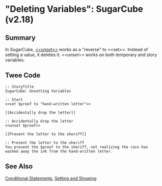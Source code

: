 # "Deleting Variables": SugarCube (v2.18)

## Summary

In SugarCube, [*&lt;&lt;unset&gt;&gt;*](http://www.motoslave.net/sugarcube/2/docs/#macros-macro-unset) works as a "reverse" to &lt;&lt;set&gt;&gt;. Instead of setting a value, it deletes it. *&lt;&lt;unset&gt;&gt;* works on both temporary and story variables.

## Twee Code

```
:: StoryTitle
SugarCube: Unsetting Variables

:: Start
<<set $proof to "hand-written letter">>

[[Accidentally drop the letter]]

:: Accidentally drop the letter
<<unset $proof>>

[[Present the letter to the sheriff]]

:: Present the letter to the sheriff
You present the $proof to the sheriff, not realizing the rain has washed away the ink from the hand-written letter.

```

## See Also

[Conditional Statements](../../conditionalstatements/sugarcube/sugarcube_conditionalstatements.md), [Setting and Showing](../../settingandshowing/sugarcube/sugarcube_settingandshowing.md)
